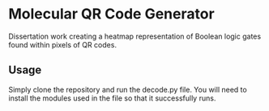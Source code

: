 # Molecular QR Code Generator

Dissertation work creating a heatmap representation of Boolean logic gates found within pixels of QR codes.

## Usage

Simply clone the repository and run the decode.py file. You will need to install the modules used in the file so that it successfully runs.
